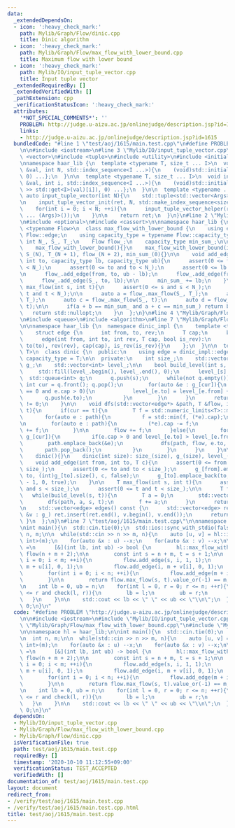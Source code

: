 ```yaml
---
data:
  _extendedDependsOn:
  - icon: ':heavy_check_mark:'
    path: Mylib/Graph/Flow/dinic.cpp
    title: Dinic algorithm
  - icon: ':heavy_check_mark:'
    path: Mylib/Graph/Flow/max_flow_with_lower_bound.cpp
    title: Maximum flow with lower bound
  - icon: ':heavy_check_mark:'
    path: Mylib/IO/input_tuple_vector.cpp
    title: Input tuple vector
  _extendedRequiredBy: []
  _extendedVerifiedWith: []
  _pathExtension: cpp
  _verificationStatusIcon: ':heavy_check_mark:'
  attributes:
    '*NOT_SPECIAL_COMMENTS*': ''
    PROBLEM: http://judge.u-aizu.ac.jp/onlinejudge/description.jsp?id=1615
    links:
    - http://judge.u-aizu.ac.jp/onlinejudge/description.jsp?id=1615
  bundledCode: "#line 1 \"test/aoj/1615/main.test.cpp\"\n#define PROBLEM \"http://judge.u-aizu.ac.jp/onlinejudge/description.jsp?id=1615\"\
    \n\n#include <iostream>\n#line 3 \"Mylib/IO/input_tuple_vector.cpp\"\n#include\
    \ <vector>\n#include <tuple>\n#include <utility>\n#include <initializer_list>\n\
    \nnamespace haar_lib {\n  template <typename T, size_t ... I>\n  void input_tuple_vector_init(T\
    \ &val, int N, std::index_sequence<I ...>){\n    (void)std::initializer_list<int>{(void(std::get<I>(val).resize(N)),\
    \ 0) ...};\n  }\n\n  template <typename T, size_t ... I>\n  void input_tuple_vector_helper(T\
    \ &val, int i, std::index_sequence<I ...>){\n    (void)std::initializer_list<int>{(void(std::cin\
    \ >> std::get<I>(val)[i]), 0) ...};\n  }\n\n  template <typename ... Args>\n \
    \ auto input_tuple_vector(int N){\n    std::tuple<std::vector<Args> ...> ret;\n\
    \n    input_tuple_vector_init(ret, N, std::make_index_sequence<sizeof ... (Args)>());\n\
    \    for(int i = 0; i < N; ++i){\n      input_tuple_vector_helper(ret, i, std::make_index_sequence<sizeof\
    \ ... (Args)>());\n    }\n\n    return ret;\n  }\n}\n#line 2 \"Mylib/Graph/Flow/max_flow_with_lower_bound.cpp\"\
    \n#include <optional>\n#include <cassert>\n\nnamespace haar_lib {\n  template\
    \ <typename Flow>\n  class max_flow_with_lower_bound {\n    using edge = typename\
    \ Flow::edge;\n    using capacity_type = typename Flow::capacity_type;\n\n   \
    \ int N_, S_, T_;\n    Flow flow_;\n    capacity_type min_sum_;\n\n  public:\n\
    \    max_flow_with_lower_bound(){}\n    max_flow_with_lower_bound(int N): N_(N),\
    \ S_(N), T_(N + 1), flow_(N + 2), min_sum_(0){}\n\n    void add_edge(int from,\
    \ int to, capacity_type lb, capacity_type ub){\n      assert(0 <= from and from\
    \ < N_);\n      assert(0 <= to and to < N_);\n      assert(0 <= lb and lb <= ub);\n\
    \n      flow_.add_edge(from, to, ub - lb);\n      flow_.add_edge(from, T_, lb);\n\
    \      flow_.add_edge(S_, to, lb);\n\n      min_sum_ += lb;\n    }\n\n    std::optional<capacity_type>\
    \ max_flow(int s, int t){\n      assert(0 <= s and s < N_);\n      assert(0 <=\
    \ t and t < N_);\n\n      auto a = flow_.max_flow(S_, T_);\n      auto b = flow_.max_flow(s,\
    \ T_);\n      auto c = flow_.max_flow(S_, t);\n      auto d = flow_.max_flow(s,\
    \ t);\n\n      if(a + b == min_sum_ and a + c == min_sum_) return b + d;\n   \
    \   return std::nullopt;\n    }\n  };\n}\n#line 4 \"Mylib/Graph/Flow/dinic.cpp\"\
    \n#include <queue>\n#include <algorithm>\n#line 7 \"Mylib/Graph/Flow/dinic.cpp\"\
    \n\nnamespace haar_lib {\n  namespace dinic_impl {\n    template <typename T>\n\
    \    struct edge {\n      int from, to, rev;\n      T cap;\n      bool is_rev;\n\
    \      edge(int from, int to, int rev, T cap, bool is_rev):\n        from(from),\
    \ to(to), rev(rev), cap(cap), is_rev(is_rev){}\n    };\n  }\n\n  template <typename\
    \ T>\n  class dinic {\n  public:\n    using edge = dinic_impl::edge<T>;\n    using\
    \ capacity_type = T;\n\n  private:\n    int size_;\n    std::vector<std::vector<edge>>\
    \ g_;\n    std::vector<int> level_;\n\n    bool build_level(int s, int t){\n \
    \     std::fill(level_.begin(), level_.end(), 0);\n      level_[s] = 1;\n    \
    \  std::queue<int> q;\n      q.push(s);\n      while(not q.empty()){\n       \
    \ int cur = q.front(); q.pop();\n        for(auto &e : g_[cur]){\n          if(level_[e.to]\
    \ == 0 and e.cap > 0){\n            level_[e.to] = level_[e.from] + 1;\n     \
    \       q.push(e.to);\n          }\n        }\n      }\n      return level_[t]\
    \ != 0;\n    }\n\n    void dfs(std::vector<edge*> &path, T &flow, int cur, int\
    \ t){\n      if(cur == t){\n        T f = std::numeric_limits<T>::max();\n\n \
    \       for(auto e : path){\n          f = std::min(f, (*e).cap);\n        }\n\
    \n        for(auto e : path){\n          (*e).cap -= f;\n          g_[e->to][e->rev].cap\
    \ += f;\n        }\n\n        flow += f;\n      }else{\n        for(auto &e :\
    \ g_[cur]){\n          if(e.cap > 0 and level_[e.to] > level_[e.from]){\n    \
    \        path.emplace_back(&e);\n            dfs(path, flow, e.to, t);\n     \
    \       path.pop_back();\n          }\n        }\n      }\n    }\n\n  public:\n\
    \    dinic(){}\n    dinic(int size): size_(size), g_(size), level_(size){}\n\n\
    \    void add_edge(int from, int to, T c){\n      assert(0 <= from and from <\
    \ size_);\n      assert(0 <= to and to < size_);\n      g_[from].emplace_back(from,\
    \ to, (int)g_[to].size(), c, false);\n      g_[to].emplace_back(to, from, (int)g_[from].size()\
    \ - 1, 0, true);\n    }\n\n    T max_flow(int s, int t){\n      assert(0 <= s\
    \ and s < size_);\n      assert(0 <= t and t < size_);\n\n      T f = 0;\n   \
    \   while(build_level(s, t)){\n        T a = 0;\n        std::vector<edge*> path;\n\
    \        dfs(path, a, s, t);\n        f += a;\n      }\n      return f;\n    }\n\
    \n    std::vector<edge> edges() const {\n      std::vector<edge> ret;\n      for(auto\
    \ &v : g_) ret.insert(ret.end(), v.begin(), v.end());\n      return ret;\n   \
    \ }\n  };\n}\n#line 7 \"test/aoj/1615/main.test.cpp\"\n\nnamespace hl = haar_lib;\n\
    \nint main(){\n  std::cin.tie(0);\n  std::ios::sync_with_stdio(false);\n\n  int\
    \ n, m;\n\n  while(std::cin >> n >> m, n){\n    auto [u, v] = hl::input_tuple_vector<int,\
    \ int>(m);\n    for(auto &x : u) --x;\n    for(auto &x : v) --x;\n\n    auto check\
    \ =\n      [&](int lb, int ub) -> bool {\n        hl::max_flow_with_lower_bound<hl::dinic<int>>\
    \ flow(n + m + 2);\n\n        const int s = n + m, t = s + 1;\n\n        for(int\
    \ i = 0; i < m; ++i){\n          flow.add_edge(s, i, 1, 1);\n          flow.add_edge(i,\
    \ m + u[i], 0, 1);\n          flow.add_edge(i, m + v[i], 0, 1);\n        }\n\n\
    \        for(int i = 0; i < n; ++i){\n          flow.add_edge(m + i, t, lb, ub);\n\
    \        }\n\n        return flow.max_flow(s, t).value_or(-1) == m;\n      };\n\
    \n    int lb = 0, ub = n;\n    for(int l = 0, r = 0; r <= n; ++r){\n      while(l\
    \ <= r and check(l, r)){\n        lb = l;\n        ub = r;\n        ++l;\n   \
    \   }\n    }\n\n    std::cout << lb << \" \" << ub << \"\\n\";\n  }\n\n  return\
    \ 0;\n}\n"
  code: "#define PROBLEM \"http://judge.u-aizu.ac.jp/onlinejudge/description.jsp?id=1615\"\
    \n\n#include <iostream>\n#include \"Mylib/IO/input_tuple_vector.cpp\"\n#include\
    \ \"Mylib/Graph/Flow/max_flow_with_lower_bound.cpp\"\n#include \"Mylib/Graph/Flow/dinic.cpp\"\
    \n\nnamespace hl = haar_lib;\n\nint main(){\n  std::cin.tie(0);\n  std::ios::sync_with_stdio(false);\n\
    \n  int n, m;\n\n  while(std::cin >> n >> m, n){\n    auto [u, v] = hl::input_tuple_vector<int,\
    \ int>(m);\n    for(auto &x : u) --x;\n    for(auto &x : v) --x;\n\n    auto check\
    \ =\n      [&](int lb, int ub) -> bool {\n        hl::max_flow_with_lower_bound<hl::dinic<int>>\
    \ flow(n + m + 2);\n\n        const int s = n + m, t = s + 1;\n\n        for(int\
    \ i = 0; i < m; ++i){\n          flow.add_edge(s, i, 1, 1);\n          flow.add_edge(i,\
    \ m + u[i], 0, 1);\n          flow.add_edge(i, m + v[i], 0, 1);\n        }\n\n\
    \        for(int i = 0; i < n; ++i){\n          flow.add_edge(m + i, t, lb, ub);\n\
    \        }\n\n        return flow.max_flow(s, t).value_or(-1) == m;\n      };\n\
    \n    int lb = 0, ub = n;\n    for(int l = 0, r = 0; r <= n; ++r){\n      while(l\
    \ <= r and check(l, r)){\n        lb = l;\n        ub = r;\n        ++l;\n   \
    \   }\n    }\n\n    std::cout << lb << \" \" << ub << \"\\n\";\n  }\n\n  return\
    \ 0;\n}\n"
  dependsOn:
  - Mylib/IO/input_tuple_vector.cpp
  - Mylib/Graph/Flow/max_flow_with_lower_bound.cpp
  - Mylib/Graph/Flow/dinic.cpp
  isVerificationFile: true
  path: test/aoj/1615/main.test.cpp
  requiredBy: []
  timestamp: '2020-10-10 11:12:55+09:00'
  verificationStatus: TEST_ACCEPTED
  verifiedWith: []
documentation_of: test/aoj/1615/main.test.cpp
layout: document
redirect_from:
- /verify/test/aoj/1615/main.test.cpp
- /verify/test/aoj/1615/main.test.cpp.html
title: test/aoj/1615/main.test.cpp
---
```

